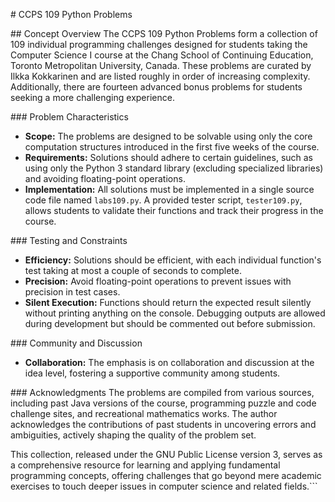 \# CCPS 109 Python Problems

\## Concept Overview
The CCPS 109 Python Problems form a collection of 109 individual programming challenges designed for students taking the Computer Science I course at the Chang School of Continuing Education, Toronto Metropolitan University, Canada. These problems are curated by Ilkka Kokkarinen and are listed roughly in order of increasing complexity. Additionally, there are fourteen advanced bonus problems for students seeking a more challenging experience.

\### Problem Characteristics
- **Scope:** The problems are designed to be solvable using only the core computation structures introduced in the first five weeks of the course.
- **Requirements:** Solutions should adhere to certain guidelines, such as using only the Python 3 standard library (excluding specialized libraries) and avoiding floating-point operations.
- **Implementation:** All solutions must be implemented in a single source code file named `labs109.py`. A provided tester script, `tester109.py`, allows students to validate their functions and track their progress in the course.

\### Testing and Constraints
- **Efficiency:** Solutions should be efficient, with each individual function's test taking at most a couple of seconds to complete.
- **Precision:** Avoid floating-point operations to prevent issues with precision in test cases.
- **Silent Execution:** Functions should return the expected result silently without printing anything on the console. Debugging outputs are allowed during development but should be commented out before submission.

\### Community and Discussion
- **Collaboration:** The emphasis is on collaboration and discussion at the idea level, fostering a supportive community among students.

\### Acknowledgments
The problems are compiled from various sources, including past Java versions of the course, programming puzzle and code challenge sites, and recreational mathematics works. The author acknowledges the contributions of past students in uncovering errors and ambiguities, actively shaping the quality of the problem set.

This collection, released under the GNU Public License version 3, serves as a comprehensive resource for learning and applying fundamental programming concepts, offering challenges that go beyond mere academic exercises to touch deeper issues in computer science and related fields.```
